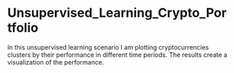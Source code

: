 # Unsupervised_Learning_Crypto_Portfolio
In this unsupervised learning scenario I am plotting cryptocurrencies clusters by their performance in different time periods.  The results create a visualization of the performance. 
